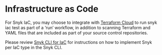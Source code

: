 # Infrastructure as Code

For Snyk IaC, you may choose to integrate with [Terraform Cloud](../../../integrations/ci-cd-integrations/integrating-snyk-with-terraform-cloud/how-to-use-the-terraform-cloud-integration-for-iac.md) to run snyk iac test as part of a ‘run’ workflow, in addition to scanning Terraform and YAML files that are included as part of your source control repositories.

Please review [Snyk CLI for IaC](../../../scan-infrastructure/snyk-cli-for-iac/) for instructions on how to implement Snyk per IaC type in the Snyk CLI.

